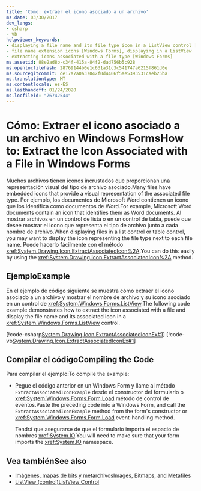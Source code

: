 ```yaml
---
title: 'Cómo: extraer el icono asociado a un archivo'
ms.date: 03/30/2017
dev_langs:
- csharp
- vb
helpviewer_keywords:
- displaying a file name and its file type icon in a ListView control [Windows Forms]
- file name extension icons [Windows Forms], displaying in a ListView
- extracting icons associated with a file type [Windows Forms]
ms.assetid: 88e2ad8b-c34f-415a-84f2-dad756b5c928
ms.openlocfilehash: 28769144b0e1c631a31c3c541747a6215f861d0e
ms.sourcegitcommit: de17a7a0a37042f0d4406f5ae5393531caeb25ba
ms.translationtype: MT
ms.contentlocale: es-ES
ms.lasthandoff: 01/24/2020
ms.locfileid: "76742544"
---
```

# <a name="how-to-extract-the-icon-associated-with-a-file-in-windows-forms"></a><span data-ttu-id="ace1a-102">Cómo: Extraer el icono asociado a un archivo en Windows Forms</span><span class="sxs-lookup"><span data-stu-id="ace1a-102">How to: Extract the Icon Associated with a File in Windows Forms</span></span>
<span data-ttu-id="ace1a-103">Muchos archivos tienen iconos incrustados que proporcionan una representación visual del tipo de archivo asociado.</span><span class="sxs-lookup"><span data-stu-id="ace1a-103">Many files have embedded icons that provide a visual representation of the associated file type.</span></span> <span data-ttu-id="ace1a-104">Por ejemplo, los documentos de Microsoft Word contienen un icono que los identifica como documentos de Word.</span><span class="sxs-lookup"><span data-stu-id="ace1a-104">For example, Microsoft Word documents contain an icon that identifies them as Word documents.</span></span> <span data-ttu-id="ace1a-105">Al mostrar archivos en un control de lista o en un control de tabla, puede que desee mostrar el icono que representa el tipo de archivo junto a cada nombre de archivo.</span><span class="sxs-lookup"><span data-stu-id="ace1a-105">When displaying files in a list control or table control, you may want to display the icon representing the file type next to each file name.</span></span> <span data-ttu-id="ace1a-106">Puede hacerlo fácilmente con el método <xref:System.Drawing.Icon.ExtractAssociatedIcon%2A>.</span><span class="sxs-lookup"><span data-stu-id="ace1a-106">You can do this easily by using the <xref:System.Drawing.Icon.ExtractAssociatedIcon%2A> method.</span></span>  
  
## <a name="example"></a><span data-ttu-id="ace1a-107">Ejemplo</span><span class="sxs-lookup"><span data-stu-id="ace1a-107">Example</span></span>  
 <span data-ttu-id="ace1a-108">En el ejemplo de código siguiente se muestra cómo extraer el icono asociado a un archivo y mostrar el nombre de archivo y su icono asociado en un control de <xref:System.Windows.Forms.ListView>.</span><span class="sxs-lookup"><span data-stu-id="ace1a-108">The following code example demonstrates how to extract the icon associated with a file and display the file name and its associated icon in a <xref:System.Windows.Forms.ListView> control.</span></span>  
  
 [!code-csharp[System.Drawing.Icon.ExtractAssociatedIconEx#1](~/samples/snippets/csharp/VS_Snippets_Winforms/System.Drawing.Icon.ExtractAssociatedIconEx/CS/Form1.cs#1)]
 [!code-vb[System.Drawing.Icon.ExtractAssociatedIconEx#1](~/samples/snippets/visualbasic/VS_Snippets_Winforms/System.Drawing.Icon.ExtractAssociatedIconEx/VB/Form1.vb#1)]  
  
## <a name="compiling-the-code"></a><span data-ttu-id="ace1a-109">Compilar el código</span><span class="sxs-lookup"><span data-stu-id="ace1a-109">Compiling the Code</span></span>  
 <span data-ttu-id="ace1a-110">Para compilar el ejemplo:</span><span class="sxs-lookup"><span data-stu-id="ace1a-110">To compile the example:</span></span>  
  
- <span data-ttu-id="ace1a-111">Pegue el código anterior en un Windows Form y llame al método `ExtractAssociatedIconExample` desde el constructor del formulario o <xref:System.Windows.Forms.Form.Load> método de control de eventos.</span><span class="sxs-lookup"><span data-stu-id="ace1a-111">Paste the preceding code into a Windows Form, and call the `ExtractAssociatedIconExample` method from the form's constructor or <xref:System.Windows.Forms.Form.Load> event-handling method.</span></span>  
  
     <span data-ttu-id="ace1a-112">Tendrá que asegurarse de que el formulario importa el espacio de nombres <xref:System.IO>.</span><span class="sxs-lookup"><span data-stu-id="ace1a-112">You will need to make sure that your form imports the <xref:System.IO> namespace.</span></span>  
  
## <a name="see-also"></a><span data-ttu-id="ace1a-113">Vea también</span><span class="sxs-lookup"><span data-stu-id="ace1a-113">See also</span></span>

- [<span data-ttu-id="ace1a-114">Imágenes, mapas de bits y metarchivos</span><span class="sxs-lookup"><span data-stu-id="ace1a-114">Images, Bitmaps, and Metafiles</span></span>](images-bitmaps-and-metafiles.md)
- [<span data-ttu-id="ace1a-115">ListView (control)</span><span class="sxs-lookup"><span data-stu-id="ace1a-115">ListView Control</span></span>](../controls/listview-control-windows-forms.md)
